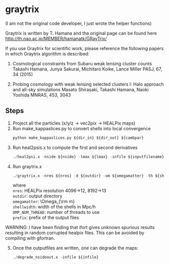 # graytrix
(I am not the original code developer, I just wrote the helper functions)

Graytrix is written by T. Hamana and the original page can be found here http://th.nao.ac.jp/MEMBER/hamanatk/GRayTrix/

If you use Graytrix for scientific work, please reference the following papers in which Graytrix algorithm is described:

1. Cosmological constraints from Subaru weak lensing cluster counts
Takashi Hamana, Junya Sakurai, Michitaro Koike, Lance Miller
PASJ, 67, 34 (2015)

2. Probing cosmology with weak lensing selected clusters I: Halo approach and all-sky simulations
Masato Shirasaki, Takashi Hamana, Naoki Yoshida
MNRAS, 453, 3043


Steps
--------
1. Project all the particles (x/y/z -> vec2pix -> HEALPix maps)
2. Run make_kappaslices.py to convert shells into local convergence<br>
   ```python
   python make_kappaslices.py ${dir_in} ${dir_out} ${cambpar}
   ```
3. Run heal2psis.x to compute the first and second derivatives<br>
   ```python
   ./heal2psi.x -nside ${nside} -lmax ${lmax} -infile ${inputfilename} -outfile ${outputfile}```
4. Run graytrix.x
   ```python
   ./graytrix.x -nres ${nres} -d ${outdir} -om ${omegamatter} -th ${shellwidth} -nt ${OMP_NUM_THREADS} -f ${prefix} < infile
   ```
   where<BR>
   ```nres```: HEALPix resolution 4096->12, 8192->13<BR>
   ```outdir```: output directory<BR>
   ```omegamatter```: \Omega_{\rm m}<BR>
   ```shellwidth```: width of the shells in Mpc/h<BR>
   ```OMP_NUM_THREAD```: number of threads to use<BR>
   ```prefix```: prefix of the output files<BR>

WARNING: I have been finding that ifort gives unknown spurious results resulting in random corrupted healpix files. This can be avoided by compiling with gfortran.

5. Once the outputfiles are written, one can degrade the maps:
   ```python
   ./degrade_nsideout.x -infile ${infile}
   ```

